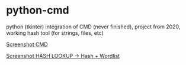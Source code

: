 # python-cmd
python (tkinter) integration of CMD (never finished), project from 2020, working hash tool (for strings, files, etc)


[Screenshot CMD](1.PNG)
>
[Screenshot HASH LOOKUP -> Hash + Wordlist](2.PNG)
